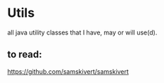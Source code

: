 # Utils
all java utility classes that I have, may or will use(d).

## to read:
https://github.com/samskivert/samskivert
